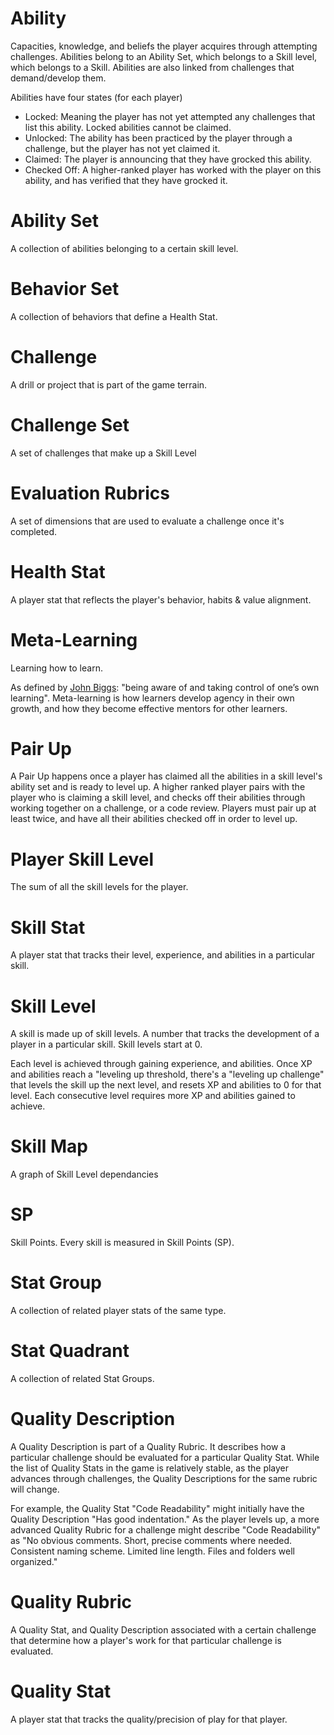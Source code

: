 # Ability

Capacities, knowledge, and beliefs the player acquires through attempting challenges. Abilities belong to an Ability Set, which belongs to a Skill level, which belongs to a Skill. Abilities are also linked from challenges that demand/develop them.

Abilities have four states (for each player)

* Locked: Meaning the player has not yet attempted any challenges that list this ability. Locked abilities cannot be claimed.
* Unlocked: The ability has been practiced by the player through a challenge, but the player has not yet claimed it.
* Claimed: The player is announcing that they have grocked this ability.
* Checked Off: A higher-ranked player has worked with the player on this ability, and has verified that they have grocked it.

# Ability Set

A collection of abilities belonging to a certain skill level.

# Behavior Set

A collection of behaviors that define a Health Stat.

# Challenge

A drill or project that is part of the game terrain.

# Challenge Set

A set of challenges that make up a Skill Level

# Evaluation Rubrics

A set of dimensions that are used to evaluate a challenge once it's completed.

# Health Stat

A player stat that reflects the player's behavior, habits & value alignment.

# Meta-Learning

Learning how to learn.

As defined by [John Biggs][john-biggs-cite]: "being aware of and taking control of one’s own learning". Meta-learning is how learners develop agency in their own growth, and how they become effective mentors for other learners.

# Pair Up

A Pair Up happens once a player has claimed all the abilities in a skill level's ability set and is ready to level up. A higher ranked player pairs with the player who is claiming a skill level, and checks off their abilities through working together on a challenge, or a code review. Players must pair up at least twice, and have all their abilities checked off in order to level up.

# Player Skill Level

The sum of all the skill levels for the player.

# Skill Stat

A player stat that tracks their level, experience, and abilities in a particular skill.

# Skill Level

A skill is made up of skill levels. A number that tracks the development of a player in a particular skill. Skill levels start at 0.

Each level is achieved through gaining experience, and abilities.  Once  XP and abilities reach a "leveling up threshold, there's a "leveling up challenge" that levels the skill up the next level, and resets XP and abilities to 0 for that level. Each consecutive level requires more XP and abilities gained to achieve.  

# Skill Map

A graph of Skill Level dependancies

# SP

Skill Points. Every skill is measured in Skill Points (SP).

# Stat Group

A collection of related player stats of the same type.

# Stat Quadrant

A collection of related Stat Groups.

# Quality Description

A Quality Description is part of a Quality Rubric. It describes how a particular challenge should be evaluated for a particular Quality Stat. While the list of Quality Stats in the game is relatively stable, as the player advances through challenges, the Quality Descriptions for the same rubric will change.

For example, the Quality Stat "Code Readability" might initially have the Quality Description "Has good indentation." As the player levels up, a more advanced Quality Rubric for a challenge might describe "Code Readability" as "No obvious comments. Short, precise comments where needed. Consistent naming scheme. Limited line length. Files and folders well organized."

# Quality Rubric

A Quality Stat, and Quality Description associated with a certain challenge that determine how a player's work for that particular challenge is evaluated.

# Quality Stat

A player stat that tracks the quality/precision of play for that player.

[john-biggs-cite]:https://en.wikipedia.org/wiki/Meta_learning#cite_note-2
